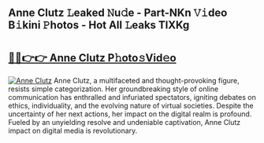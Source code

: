 ## Anne Clutz 𝙻eaked 𝙽u𝚍e - Part-NKn 𝚅𝚒deo B𝚒kini 𝙿hotos - Hot All 𝙻eaks TlXKg

# <h2><a href="http://ld4uxq.urlbe.top/?page=Anne+Clutz">🔗🔗👉👉 Anne Clutz P𝚑oto𝚜Vid𝚎o</a></h2>

[![Anne Clutz](https://i.imgur.com/eBuTRDB.gif)](http://ld4uxq.urlbe.top/?page=Anne+Clutz)
Anne Clutz, a multifaceted and thought-provoking figure, resists simple categorization. Her groundbreaking style of online communication has enthralled and infuriated spectators, igniting debates on ethics, individuality, and the evolving nature of virtual societies. Despite the uncertainty of her next actions, her impact on the digital realm is profound. Fueled by an unyielding resolve and undeniable captivation, Anne Clutz impact on digital media is revolutionary.
